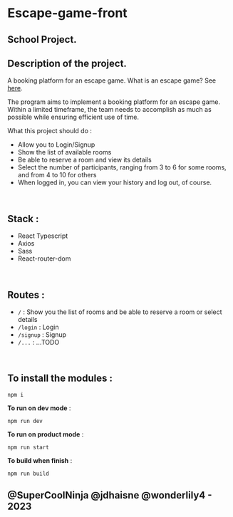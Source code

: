 # Escape-game-front
## School Project.


## Description of the project.
A booking platform for an escape game. What is an escape game? See [here](https://fr.wikipedia.org/wiki/Jeu_d%27%C3%A9vasion).

The program aims to implement a booking platform for an escape game.</br>
Within a limited timeframe, the team needs to accomplish as much as possible while ensuring efficient use of time. 

What this project should do :
- Allow you to Login/Signup
- Show the list of available rooms
- Be able to reserve a room and view its details
- Select the number of participants, ranging from 3 to 6 for some rooms, and from 4 to 10 for others
- When logged in, you can view your history and log out, of course.

</br>

## Stack : 
- React Typescript
- Axios
- Sass
- React-router-dom

</br>

## Routes : 
- `/`  : Show you the list of rooms and be able to reserve a room or select details
- `/login` : Login
- `/signup` : Signup
- `/...` : ...TODO

</br>
 
 ## To install the modules : 

 ```
npm i
 ```

**To run on dev mode** : 
```
npm run dev
 ```


**To run on product mode** : 
```
npm run start
```



 **To build when finish** : 
 ```
npm run build
 ```

## @SuperCoolNinja @jdhaisne @wonderlily4 - 2023
